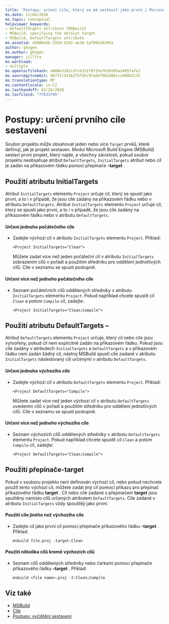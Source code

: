 ```yaml
---
title: 'Postupy: určení cíle, který se má sestavit jako první | Microsoft Docs'
ms.date: 11/04/2016
ms.topic: conceptual
helpviewer_keywords:
- DefaultTargets attribute [MSBuild]
- MSBuild, specifying the defalut target
- MSBuild, DefaultTargets attribute
ms.assetid: a580ba5b-2919-42d2-ae38-1af991e0205a
author: ghogen
ms.author: ghogen
manager: jillfra
ms.workload:
- multiple
ms.openlocfilehash: e008e3181cd7c633179f35e7639265a2495fafe2
ms.sourcegitcommit: 96737c54162f5fd5c97adef9b2d86ccc660b2135
ms.translationtype: MT
ms.contentlocale: cs-CZ
ms.lasthandoff: 02/26/2020
ms.locfileid: "77633795"
---
```

# <a name="how-to-specify-which-target-to-build-first"></a>Postupy: určení prvního cíle sestavení

Soubor projektu může obsahovat jeden nebo více `Target` prvků, které definují, jak je projekt sestaven. Modul Microsoft Build Engine (MSBuild) sestaví první projekt, který najde, a všechny závislosti, pokud soubor projektu neobsahuje atribut `DefaultTargets`, `InitialTargets` atribut nebo cíl je zadán na příkazovém řádku pomocí přepínače **-target** .
## <a name="use-the-initialtargets-attribute"></a>Použití atributu InitialTargets

 Atribut `InitialTargets` elementu `Project` určuje cíl, který se spustí jako první, a to i v případě, že jsou cíle zadány na příkazovém řádku nebo v atributu `DefaultTargets`.
Atribut `InitialTargets` elementu `Project` určuje cíl, který se spustí jako první, a to i v případě, že jsou cíle zadány na příkazovém řádku nebo v atributu `DefaultTargets`.

#### <a name="to-specify-one-initial-target"></a>Určení jednoho počátečního cíle

- Zadejte výchozí cíl v atributu `InitialTargets` elementu `Project`. Příklad:

   `<Project InitialTargets="Clean">`

  Můžete zadat více než jeden počáteční cíl v atributu `InitialTargets` zobrazením cílů v pořadí a použitím středníku pro oddělení jednotlivých cílů. Cíle v seznamu se spustí postupně.

#### <a name="to-specify-more-than-one-initial-target"></a>Určení více než jednoho počátečního cíle

- Seznam počátečních cílů oddělených středníky v atributu `InitialTargets` elementu `Project`. Pokud například chcete spustit cíl `Clean` a potom `Compile` cíl, zadejte:

     `<Project InitialTargets="Clean;Compile">`

## <a name="use-the-defaulttargets-attribute"></a>Použití atributu DefaultTargets –

 Atribut `DefaultTargets` elementu `Project` určuje, který cíl nebo cíle jsou vytvořeny, pokud cíl není explicitně zadán na příkazovém řádku. Pokud jsou cíle zadány v atributech `InitialTargets` a `DefaultTargets` a v příkazovém řádku není zadán žádný cíl, nástroj MSBuild spustí cíle zadané v atributu `InitialTargets` následovaný cíli určenými v atributu `DefaultTargets`.

#### <a name="to-specify-one-default-target"></a>Určení jednoho výchozího cíle

- Zadejte výchozí cíl v atributu `DefaultTargets` elementu `Project`. Příklad:

   `<Project DefaultTargets="Compile">`

  Můžete zadat více než jeden výchozí cíl v atributu `DefaultTargets` uvedením cílů v pořadí a použitím středníku pro oddělení jednotlivých cílů. Cíle v seznamu se spustí postupně.

#### <a name="to-specify-more-than-one-default-target"></a>Určení více než jednoho výchozího cíle

- Seznam výchozích cílů oddělených středníky v atributu `DefaultTargets` elementu `Project`. Pokud například chcete spustit cíl `Clean` a potom `Compile` cíl, zadejte:

     `<Project DefaultTargets="Clean;Compile">`

## <a name="use-the--target-switch"></a>Použití přepínače-target

 Pokud v souboru projektu není definován výchozí cíl, nebo pokud nechcete použít tento výchozí cíl, můžete zadat jiný cíl pomocí příkazu pro přepínač příkazového řádku **target** . Cíl nebo cíle zadané s přepínačem **target** jsou spuštěny namísto cílů určených atributem `DefaultTargets`. Cíle zadané v atributu `InitialTargets` vždy spouštějí jako první.

#### <a name="to-use-a-target-other-than-the-default-target-first"></a>Použití cíle jiného než výchozího cíle

- Zadejte cíl jako první cíl pomocí přepínače příkazového řádku **-target** . Příklad:

     `msbuild file.proj -target:Clean`

#### <a name="to-use-several-targets-other-than-the-default-targets-first"></a>Použití několika cílů kromě výchozích cílů

- Seznam cílů oddělených středníky nebo čárkami pomocí přepínače příkazového řádku **-target** . Příklad:

     `msbuild <file name>.proj -t:Clean;Compile`

## <a name="see-also"></a>Viz také

- [MSBuild](../msbuild/msbuild.md)
- [Cíle](../msbuild/msbuild-targets.md)
- [Postupy: vyčištění sestavení](../msbuild/how-to-clean-a-build.md)

